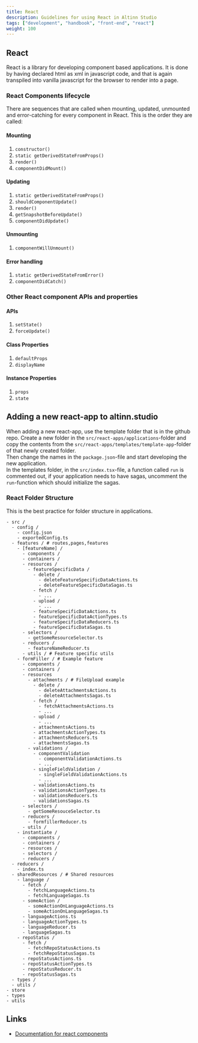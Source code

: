 ```yaml
---
title: React
description: Guidelines for using React in Altinn Studio
tags: ["development", "handbook", "front-end", "react"]
weight: 100
---
```


## React

React is a library for developing component based applications. It is done by having declared html as xml in javascript code, and that is again transpiled into vanilla javascript for the browser to render into a page.

### React Components lifecycle

There are sequences that are called when mounting, updated, unmounted and error-catching for every component in React. This is the order they are called:

#### Mounting

1. `constructor()`
2. `static getDerivedStateFromProps()`
3. `render()`
4. `componentDidMount()`

#### Updating

1. `static getDerivedStateFromProps()`
2. `shouldComponentUpdate()`
3. `render()`
4. `getSnapshotBeforeUpdate()`
5. `componentDidUpdate()`

#### Unmounting

1. `componentWillUnmount()`

#### Error handling

1. `static getDerivedStateFromError()`
2. `componentDidCatch()`

### Other React component APIs and properties

#### APIs

1. `setState()`
2. `forceUpdate()`

#### Class Properties

1. `defaultProps`
2. `displayName`

#### Instance Properties

1. `props`
2. `state`

## Adding a new react-app to altinn.studio

When adding a new react-app, use the template folder that is in the github repo. Create a new folder in the `src/react-apps/applications`-folder and copy the contents from the `src/react-apps/templates/template-app`-folder of that newly created folder.  
Then change the names in the `package.json`-file and start developing the new application.  
In the templates folder, in the `src/index.tsx`-file, a function called `run` is commented out, if your application needs to have sagas, uncomment the `run`-function which should initialize the sagas.

### React Folder Structure

This is the best practice for folder structure in applications.

```
- src /
  - config /
    - config.json
    - exportedConfig.ts
  - features / # routes,pages,features
    - [featureName] /
      - components /
      - containers /
      - resources /
        - featureSpecificData /
          - delete /
            - deleteFeatureSpecificDataActions.ts
            - deleteFeatureSpecificDataSagas.ts
          - fetch /
            - ...
          - upload /
            - ...
          - featureSpecificDataActions.ts
          - featureSpecificDataActionTypes.ts
          - featureSpecificDataReducers.ts
          - featureSpecificDataSagas.ts
      - selectors /
        - getSomeResourceSelector.ts
      - reducers /
        - featureNameReducer.ts
      - utils / # Feature specific utils
    - formFiller / # Example feature
      - components /
      - containers /
      - resources
        - attachments / # FileUpload example
          - delete /
            - deleteAttachmentsActions.ts
            - deleteAttachmentsSagas.ts
          - fetch /
            - fetchAttachmentsActions.ts
            - ...
          - upload /
            - ...
          - attachmentsActions.ts
          - attachmentsActionTypes.ts
          - attachmentsReducers.ts
          - attachmentsSagas.ts
        - validations /
          - componentValidation
            - componentValidationActions.ts
            - ...
          - singleFieldValidation /
            - singleFieldValidationActions.ts
            - ...
          - validationsActions.ts
          - validationsActionTypes.ts
          - validationsReducers.ts
          - validationsSagas.ts
      - selectors / 
        - getSomeResouceSelector.ts
      - reducers /
        - formfillerReducer.ts
      - utils /
    - instantiate /
      - components /
      - containers /
      - resources /
      - selectors /
      - reducers / 
  - reducers /
    - index.ts
  - sharedResources / # Shared resources 
    - language /
      - fetch /
        - fetchLanguageActions.ts
        - fetchLanguageSagas.ts
      - someAction /
        - someActionOnLanguageActions.ts
        - someActionOnLanguageSagas.ts
      - languageActions.ts
      - languageActionTypes.ts
      - languageReducer.ts
      - languageSagas.ts
    - repoStatus /
      - fetch /
        - fetchRepoStatusActions.ts
        - fetchRepoStatusSagas.ts
      - repoStatusActions.ts
      - repoStatusActionTypes.ts
      - repoStatusReducer.ts
      - repoStatusSagas.ts
  - types /
  - utils /
- store
- types
- utils
```

## Links

- [Documentation for react components](https://reactjs.org/docs/react-component.html)
